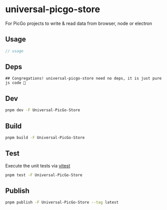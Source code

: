 # universal-picgo-store

For PicGo projects to write &amp; read data from browser, node or electron

## Usage

```js
// usage
```

## Deps

```
## Congregations! universal-picgo-store need no deps, it is just pure js code 🎉
```

## Dev

```bash
pnpm dev -F Universal-PicGo-Store
```

## Build

```bash
pnpm build -F Universal-PicGo-Store
```

## Test

Execute the unit tests via [vitest](https://vitest.dev)

```bash
pnpm test -F Universal-PicGo-Store
```

## Publish

```bash
pnpm publish -F Universal-PicGo-Store --tag latest
```